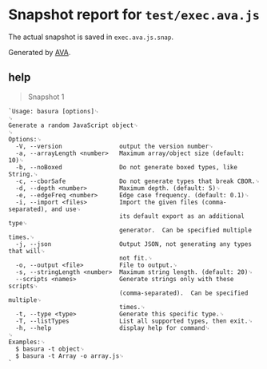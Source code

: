 # Snapshot report for `test/exec.ava.js`

The actual snapshot is saved in `exec.ava.js.snap`.

Generated by [AVA](https://avajs.dev).

## help

> Snapshot 1

    `Usage: basura [options]␊
    ␊
    Generate a random JavaScript object␊
    ␊
    Options:␊
      -V, --version                output the version number␊
      -a, --arrayLength <number>   Maximum array/object size (default: 10)␊
      -b, --noBoxed                Do not generate boxed types, like String.␊
      -c, --cborSafe               Do not generate types that break CBOR.␊
      -d, --depth <number>         Maximum depth. (default: 5)␊
      -e, --edgeFreq <number>      Edge case frequency. (default: 0.1)␊
      -i, --import <files>         Import the given files (comma-separated), and use␊
                                   its default export as an additional type␊
                                   generator.  Can be specified multiple times.␊
      -j, --json                   Output JSON, not generating any types that will␊
                                   not fit.␊
      -o, --output <file>          File to output.␊
      -s, --stringLength <number>  Maximum string length. (default: 20)␊
      --scripts <names>            Generate strings only with these scripts␊
                                   (comma-separated).  Can be specified multiple␊
                                   times.␊
      -t, --type <type>            Generate this specific type.␊
      -T, --listTypes              List all supported types, then exit.␊
      -h, --help                   display help for command␊
    ␊
    Examples:␊
      $ basura -t object␊
      $ basura -t Array -o array.js␊
    `
